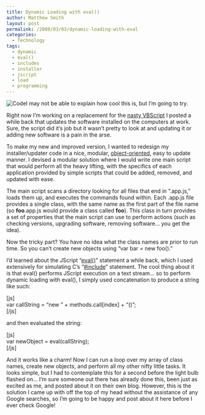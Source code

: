```yaml
---
title: Dynamic Loading with eval()
author: Matthew Smith
layout: post
permalink: /2008/03/03/dynamic-loading-with-eval
categories:
  - Technology
tags:
  - dynamic
  - eval()
  - includes
  - installer
  - jscript
  - load
  - programming
---
```

<img src="http://digivation.net/wp-content/uploads/2008/01/code.png" class="left" alt="Code" />I may not be able to explain how cool this is, but I&#8217;m going to try.

Right now I&#8217;m working on a replacement for the [nasty VBScript][1] I posted a while back that updates the software installed on the computers at work. Sure, the script did it&#8217;s job but it wasn&#8217;t pretty to look at and updating it or adding new software is a pain in the arse.

To make my new and improved version, I wanted to redesign my installer/updater code in a nice, modular, [object-oriented][2], easy to update manner. I devised a modular solution where I would write one main script that would perform all the heavy lifting, with the specifics of each application provided by simple scripts that could be added, removed, and updated with ease.

The main script scans a directory looking for all files that end in &#8220;.app.js,&#8221; loads them up, and executes the commands found within. Each .app.js file provides a single class, with the same name as the first part of the file name (so **foo**.app.js would provide a class called **foo**). This class in turn provides a set of properties that the main script can use to perform actions (such as checking versions, upgrading software, removing software&#8230; you get the idea).

Now the tricky part? You have no idea what the class names are prior to run time. So you can&#8217;t create new objects using &#8220;var bar = new foo().&#8221;

I&#8217;d learned about the JScript &#8220;[eval()][3]&#8221; statement a while back, which I used extensively for simulating C&#8217;s &#8220;[#include][4]&#8221; statement. The cool thing about it is that eval() performs JScript execution on a text stream&#8230; so to perform dynamic loading with eval(), I simply used concatenation to produce a string like such:

[js]  
var callString = &#8220;new &#8221; + methods.call[index] + &#8220;()&#8221;;  
[/js]

and then evaluated the string:

[js]  
var newObject = eval(callString);  
[/js]

And it works like a charm! Now I can run a loop over my array of class names, create new objects, and perform all my other nifty little tasks. It looks simple, but I had to contemplate this for a second before the light bulb flashed on&#8230; I&#8217;m sure someone out there has already done this, been just as excited as me, and posted about it on their own blog. However, this is the solution I came up with off the top of my head without the assistance of any Google searches, so I&#8217;m going to be happy and post about it here before I ever check Google!

 [1]: http://digivation.net/2007/11/01/windows-scripting-and-vbscript
 [2]: http://en.wikipedia.org/wiki/Object-oriented_programming
 [3]: http://www.w3schools.com/jsref/jsref_eval.asp
 [4]: http://developer.apple.com/documentation/developertools/gcc-4.0.1/cpp/Include-Syntax.html